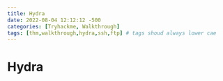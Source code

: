 ```yaml
---
title: Hydra
date: 2022-08-04 12:12:12 -500
categories: [Tryhackme, Walkthrough]
tags: [thm,walkthrough,hydra,ssh,ftp] # tags shoud always lower cae
---
```

# Hydra

